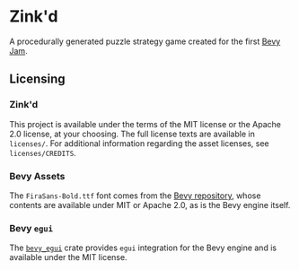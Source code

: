 # Zink'd

A procedurally generated puzzle strategy game created for the first [Bevy Jam](https://itch.io/jam/bevy-jam-1).

## Licensing
### Zink'd

This project is available under the terms of the MIT license or the Apache 2.0 license, at your choosing. The full license texts are available in `licenses/`. For additional information regarding the asset licenses, see `licenses/CREDITS`.

### Bevy Assets

The `FiraSans-Bold.ttf` font comes from the [Bevy repository](https://github.com/bevyengine/bevy), whose contents are available under MIT or Apache 2.0, as is the Bevy engine itself.

### Bevy `egui`

The [`bevy_egui`](https://github.com/mvlabat/bevy_egui) crate provides `egui` integration for the Bevy engine and is available under the MIT license.
